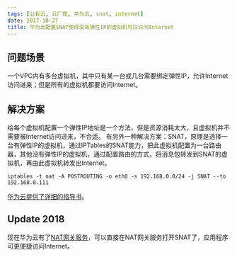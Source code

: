 ```yaml
---
tags: [公有云, 云厂商, 华为云, snat, internet]
date: 2017-10-27
title: 华为云配置SNAT使得没有弹性IP的虚拟机可以访问Internet
---
```


## 问题场景
一个VPC内有多台虚拟机，其中只有某一台或几台需要绑定弹性IP，允许Internet访问进来；但是所有的虚拟机都要访问Internet。

## 解决方案
给每个虚拟机配置一个弹性IP地址是一个方法，但是资源消耗太大，且虚拟机并不需要被Internet访问进来，不合适。
有另外一种解决方案：SNAT，原理是选择一台有弹性IP的虚拟机，通过IPTables的SNAT能力，把此虚拟机配置为一台路由器，其他没有弹性IP的虚拟机，通过配置路由的方式，将消息包转发到SNAT的虚拟机，再由此虚拟机转发出Internet。
```
iptables -t nat -A POSTROUTING -o eth0 -s 192.168.0.0/24 -j SNAT --to 192.168.0.111
```

[华为云提供了详细的指导书](http://support.huaweicloud.com/usermanual-vpc/zh-cn_topic_0038764344.html)。

## Update 2018
现在华为云有了[NAT网关服务](http://www.huaweicloud.com/product/nat.html)，可以直接在NAT网关服务打开SNAT了，应用程序可更便捷访问Internet。